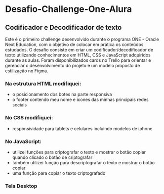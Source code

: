 # Desafio-Challenge-One-Alura

## Codificador e Decodificador de texto

Este é o primeiro challenge desenvolvido durante o programa ONE - Oracle Next Education, com o objetivo de colocar em prática os conteúdos estudados. O desafio consiste em criar um codificador/decodificador de texto utilizando conhecimentos em HTML, CSS e JavaScript adquiridos durante as aulas. Foram disponibilizados cards no Trello
para orientar e gerenciar o desenvolvimento do projeto e um modelo proposto de estilização no Figma.

### Na estrutura HTML modifiquei:
- o posicionamento dos botes na parte responsiva
- o footer contendo meu nome e icones das minhas principais redes sociais


### No CSS modifiquei:
- responsividade para tablets e celulares incluindo modelos de iphone


### No JavaScript:
- utilizei funções para criptografar o texto e mostrar o botão copiar quando clicado o botão de criptografar
- também utilizei função para descriptografar o texto e mostrar o botão copiar
- uma função para copiar o texto criptografado

### Tela Desktop

<div><img src=""> </div>

